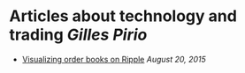 # Articles about technology and trading *Gilles Pirio*

* [Visualizing order books on Ripple](http://nbviewer.ipython.org/github/gip/techtrading/blob/master/ripple/OrderbooksRipple.ipynb) *August 20, 2015*
